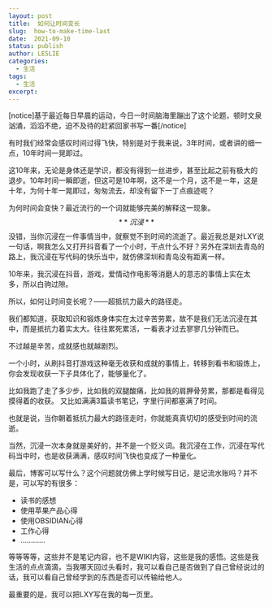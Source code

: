 ```yaml
---
layout: post
title:  如何让时间变长
slug:  how-to-make-time-last
date:  2021-09-10 
status: publish
author: LESLIE
categories: 
  - 生活
tags:
  - 生活
excerpt: 
---
```


[notice]基于最近每日早晨的运动，今日一时间脑海里蹦出了这个论题，顿时文泉汹涌，滔滔不绝，迫不及待的赶紧回家书写一番[/notice]

有时我们经常会感叹时间过得飞快，特别是对于我来说，3年时间，或者讲的细一点，10年时间一晃即过。

这10年来，无论是身体还是学识，都没有得到一丝进步，甚至比起之前有极大的退步。10年时间一瞬即逝，但这可是10年啊，这不是一个月，这不是一年，这是十年，为何十年一晃即过，匆匆流去，却没有留下一丁点痕迹呢？

为何时间会变快？最近流行的一个词就能够完美的解释这一现象。
$$**沉浸**$$
没错，当你沉浸在一件事情当中，就察觉不到时间的流逝了。最近我总是对LXY说一句话，啊我怎么又打开抖音看了一个小时，干点什么不好？另外在深圳去青岛的路上，我沉浸在写代码的快乐当中，就仿佛深圳和青岛没有距离一样。

10年来，我沉浸在抖音，游戏，爱情动作电影等消磨人的意志的事情上实在太多，所以白驹过隙。

所以，如何让时间变长呢？——超抵抗力最大的路径走。

我们都知道，获取知识和锻炼身体实在太过辛苦劳累，故不是我们无法沉浸在其中，而是抵抗力着实太大。往往累死累活，一看表才过去寥寥几分钟而已。

不过越是辛苦，成就感也就越剧烈。

一个小时，从刷抖音打游戏这种毫无收获和成就的事情上，转移到看书和锻炼上，你会发现收获一下子具体化了，能够量化了。

比如我跑了走了多少步，比如我的双腿酸痛，比如我的肩胛骨劳累，那都是看得见摸得着的收获。
又比如满满3篇读书笔记，字里行间都塞满了时间。

也就是说，当你朝着抵抗力最大的路径走时，你就能真真切切的感受到时间的流逝。

当然，沉浸一次本身就是美好的，并不是一个贬义词。我沉浸在工作，沉浸在写代码当中时，也是收获满满，感叹时间飞快也变成了一种量化。


最后，博客可以写什么？这个问题就仿佛上学时候写日记，是记流水账吗？并不是，可以写的有很多：
- 读书的感想
- 使用苹果产品心得
- 使用OBSIDIAN心得
- 工作心得
- …………

等等等等，这些并不是笔记内容，也不是WIKI内容，这些是我的感悟。这些是我生活的点点滴滴，当我哪天回过头看时，我可以看自己是否做到了自己曾经说过的话，我可以看自己曾经学到的东西是否可以传输给他人。

最重要的是，我可以把LXY写在我的每一页里。
